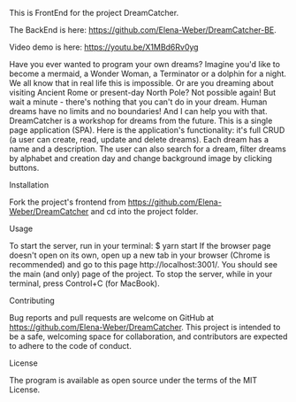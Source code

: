 This is FrontEnd for the project DreamCatcher.

The BackEnd is here:
https://github.com/Elena-Weber/DreamCatcher-BE.

Video demo is here:
https://youtu.be/X1MBd6Rv0yg

Have you ever wanted to program your own dreams? Imagine you'd like to become a mermaid, a Wonder Woman, a Terminator or a dolphin for a night. We all know that in real life this is impossible. Or are you dreaming about visiting Ancient Rome or present-day North Pole? Not possible again! But wait a minute - there's nothing that you can't do in your dream. Human dreams have no limits and no boundaries! And I can help you with that.
DreamCatcher is a workshop for dreams from the future. This is a single page application (SPA).
Here is the application's functionality: it's full CRUD (a user can create, read, update and delete dreams). Each dream has a name and a description. The user can also search for a dream, filter dreams by alphabet and creation day and change background image by clicking buttons.

Installation

Fork the project's frontend from https://github.com/Elena-Weber/DreamCatcher and cd into the project folder.

Usage

To start the server, run in your terminal:
$ yarn start
If the browser page doesn't open on its own, open up a new tab in your browser (Chrome is recommended) and go to this page http://localhost:3001/. You should see the main (and only) page of the project. To stop the server, while in your terminal, press Control+C (for MacBook).

Contributing

Bug reports and pull requests are welcome on GitHub at https://github.com/Elena-Weber/DreamCatcher. This project is intended to be a safe, welcoming space for collaboration, and contributors are expected to adhere to the code of conduct.

License

The program is available as open source under the terms of the MIT License.